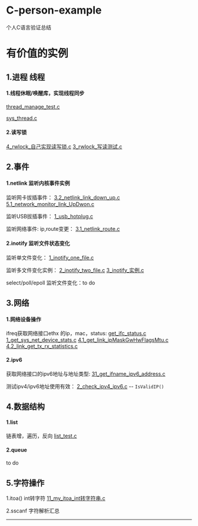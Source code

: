 # C-person-example
个人C语言验证总结



# **有价值的实例**

## 1.进程 线程

#### 1.线程休眠/唤醒库，实现线程同步

 [thread_manage_test.c](29_thread_pthread\24_thread_manage_test\thread_manage_test.c) 

 [sys_thread.c](29_thread_pthread\lib\sys_thread.c) 

#### 2.读写锁

 [4_rwlock_自己实现读写锁.c](29_thread_pthread\rwlock读写锁\4_rwlock_自己实现读写锁.c)  [3_rwlock_写读测试.c](29_thread_pthread\rwlock读写锁\3_rwlock_写读测试.c) 



## 2.事件

#### 1.netlink 监听内核事件实例

监听网卡拔插事件： [3.2_netlink_link_down_up.c](9_netlink\3.2_netlink_link_down_up.c)  [5.1_network_monitor_link_UpDwon.c](9_netlink\5.1_network_monitor_link_UpDwon.c) 

监听USB拔插事件： [1_usb_hotplug.c](9_netlink\1_usb_hotplug.c) 

监听网络事件: ip,route变更： [3.1_netlink_route.c](9_netlink\3.1_netlink_route.c) 



#### 2.inotify 监听文件状态变化

监听单文件变化： [1_inotify_one_file.c](18_sys\1_inotify\1_inotify_one_file.c) 

监听多文件变化实例：  [2_inotify_two_file.c](18_sys\1_inotify\2_inotify_two_file.c)   [3_inotify_实例.c](18_sys\1_inotify\3_inotify_实例.c) 

select/poll/epoll 监听文件变化：to do



## 3.网络

#### 1.网络设备操作

ifreq获取网络接口ethx 的ip，mac，status: [get_ifc_status.c](19_network\ifreq\1_get_ifc_status.c)  [1_get_sys_net_device_stats.c](19_network\interface\1_get_sys_net_device_stats.c)  [4.1_get_link_ipMaskGwHwFlagsMtu.c](19_network\4.1_get_link_ipMaskGwHwFlagsMtu.c)  [4.2_link_get_tx_rx_statistics.c](19_network\4.2_link_get_tx_rx_statistics.c) 

#### 2.ipv6

获取网络接口的ipv6地址与地址类型: [31_get_ifname_ipv6_address.c](19_network\ipv6\31_get_ifname_ipv6_address.c) 

测试ipv4/ipv6地址使用有效： [2_check_ipv4_ipv6.c](19_network\2_check_ipv4_ipv6.c) -- `IsValidIP()`



## 4.数据结构

#### 1.list

链表增，遍历，反向  [list_test.c](41_自己写的库\list\list_test.c) 

#### 2.queue

to do



## 5.字符操作

1.itoa() int转字符  [11_my_itoa_int转字符串.c](16_string\11_my_itoa_int转字符串.c) 

2.sscanf 字符解析汇总 

---
